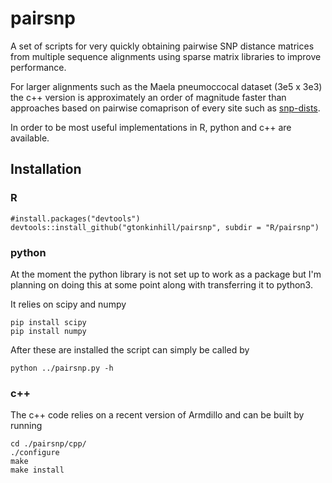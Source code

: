 # pairsnp

A set of scripts for very quickly obtaining pairwise SNP distance matrices from multiple sequence alignments using sparse matrix libraries to improve performance.

For larger alignments such as the Maela pneumoccocal dataset (3e5 x 3e3) the c++ version is approximately an order of magnitude faster than approaches based on pairwise comaprison of every site such as [snp-dists](https://github.com/tseemann/snp-dists).

In order to be most useful implementations in R, python and c++ are available.

## Installation

### R
```
#install.packages("devtools")
devtools::install_github("gtonkinhill/pairsnp", subdir = "R/pairsnp")
```

### python

At the moment the python library is not set up to work as a package but I'm planning on doing this at some point along with transferring it to python3.

It relies on scipy and numpy

```
pip install scipy
pip install numpy
```

After these are installed the script can simply be called by

```
python ../pairsnp.py -h
```

### c++

The c++ code relies on a recent version of Armdillo and can be built by running

```
cd ./pairsnp/cpp/
./configure
make
make install
```


